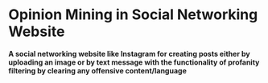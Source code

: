 # Opinion Mining in Social Networking Website

**A social networking website like Instagram for creating posts either by uploading an image or by text message with the functionality of profanity filtering by clearing any offensive content/language**
